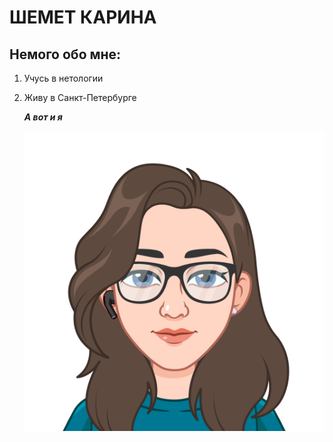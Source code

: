 # ШЕМЕТ КАРИНА
## Немого обо мне:
1. Учусь в нетологии
2. Живу в Санкт-Петербурге

    ***А вот и я***

    ![Alt text](8wHgdGh9sJI.png)